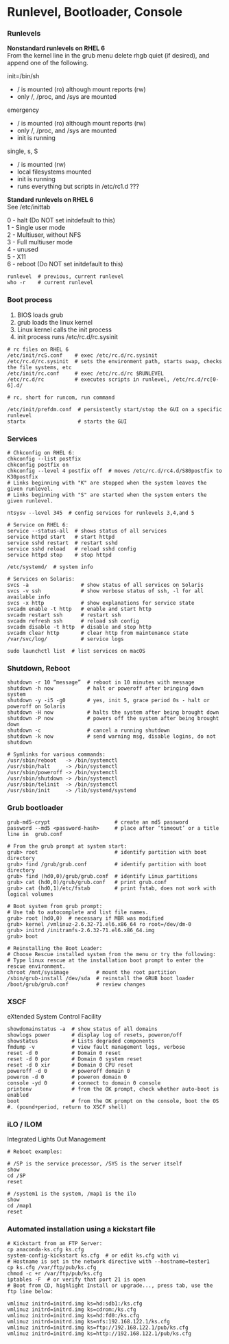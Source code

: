 # Runlevel, Bootloader, Console

### Runlevels

**Nonstandard runlevels on RHEL 6**  
From the kernel line in the grub menu delete rhgb quiet (if desired), and append one of the following.  

init=/bin/sh
* / is mounted (ro) although mount reports (rw)  
* only /, /proc, and /sys are mounted  

emergency
* / is mounted (ro) although mount reports (rw)  
* only /, /proc, and /sys are mounted  
* init is running  

single, s, S
* / is mounted (rw)  
* local filesystems mounted  
* init is running  
* runs everything but scripts in /etc/rc1.d ???  

**Standard runlevels on RHEL 6**  
See /etc/inittab  

0 - halt (Do NOT set initdefault to this)  
1 - Single user mode  
2 - Multiuser, without NFS  
3 - Full multiuser mode  
4 - unused  
5 - X11  
6 - reboot (Do NOT set initdefault to this)   

```shell script
runlevel  # previous, current runlevel
who -r    # current runlevel
```

### Boot process

1) BIOS loads grub
1) grub loads the linux kernel
1) Linux kernel calls the init process
1) init process runs /etc/rc.d/rc.sysinit

```shell script
# rc files on RHEL 6
/etc/init/rcS.conf    # exec /etc/rc.d/rc.sysinit
/etc/rc.d/rc.sysinit  # sets the environment path, starts swap, checks the file systems, etc
/etc/init/rc.conf     # exec /etc/rc.d/rc $RUNLEVEL
/etc/rc.d/rc          # executes scripts in runlevel, /etc/rc.d/rc[0-6].d/

# rc, short for runcom, run command

/etc/init/prefdm.conf  # persistently start/stop the GUI on a specific runlevel
startx                 # starts the GUI
```

### Services

```shell script
# Chkconfig on RHEL 6:
chkconfig --list postfix
chkconfig postfix on
chkconfig --level 4 postfix off  # moves /etc/rc.d/rc4.d/S80postfix to K30postfix
# Links beginning with "K" are stopped when the system leaves the given runlevel.
# Links beginning with "S" are started when the system enters the given runlevel.

ntsysv --level 345  # config services for runlevels 3,4,and 5

# Service on RHEL 6:
service --status-all  # shows status of all services
service httpd start   # start httpd
service sshd restart  # restart sshd
service sshd reload   # reload sshd config
service httpd stop    # stop httpd

/etc/systemd/  # system info

# Services on Solaris:
svcs -a                 # show status of all services on Solaris
svcs -v ssh             # show verbose status of ssh, -l for all available info
svcs -x http            # show explanations for service state
svcadm enable -t http   # enable and start http
svcadm restart ssh      # restart ssh
svcadm refresh ssh      # reload ssh config
svcadm disable -t http  # disable and stop http
svcadm clear http       # clear http from maintenance state
/var/svc/log/           # service logs

sudo launchctl list  # list services on macOS
```

### Shutdown, Reboot

```shell script
shutdown -r 10 “message”  # reboot in 10 minutes with message
shutdown -h now           # halt or poweroff after bringing down system
shutdown -y -i5 -g0       # yes, init 5, grace period 0s - halt or poweroff on Solaris
shutdown -H now           # halts the system after being brought down
shutdown -P now           # powers off the system after being brought down
shutdown -c               # cancel a running shutdown
shutdown -k now           # send warning msg, disable logins, do not shutdown

# Symlinks for various commands:
/usr/sbin/reboot   -> /bin/systemctl
/usr/sbin/halt     -> /bin/systemctl
/usr/sbin/poweroff -> /bin/systemctl
/usr/sbin/shutdown -> /bin/systemctl
/usr/sbin/telinit  -> /bin/systemctl
/usr/sbin/init     -> /lib/systemd/systemd
```

### Grub bootloader

```shell script
grub-md5-crypt                     # create an md5 password
password --md5 <password-hash>     # place after ‘timeout’ or a title line in  grub.conf

# From the grub prompt at system start:
grub> root                         # identify partition with boot directory
grub> find /grub/grub.conf         # identify partition with boot directory
grub> find (hd0,0)/grub/grub.conf  # identify Linux partitions
grub> cat (hd0,0)/grub/grub.conf   # print grub.conf
grub> cat (hd0,1)/etc/fstab        # print fstab, does not work with logical volumes

# Boot system from grub prompt:
# Use tab to autocomplete and list file names.
grub> root (hd0,0)  # necessary if MBR was modified
grub> kernel /vmlinuz-2.6.32-71.el6.x86_64 ro root=/dev/dm-0
grub> initrd /initramfs-2.6.32-71.el6.x86_64.img
grub> boot

# Reinstalling the Boot Loader:
# Choose Rescue installed system from the menu or try the following:
# Type linux rescue at the installation boot prompt to enter the rescue environment.
chroot /mnt/sysimage         # mount the root partition
/sbin/grub-install /dev/sda  # reinstall the GRUB boot loader
/boot/grub/grub.conf         # review changes
```

### XSCF
eXtended System Control Facility

```shell script
showdomainstatus -a  # show status of all domains
showlogs power       # display log of resets, poweron/off
showstatus           # Lists degraded components
fmdump -v            # view fault management logs, verbose
reset -d 0           # Domain 0 reset
reset -d 0 por       # Domain 0 system reset
reset -d 0 xir       # Domain 0 CPU reset
poweroff -d 0        # poweroff domain 0
poweron -d 0         # poweron domain 0
console -yd 0        # connect to domain 0 console
printenv             # from the OK prompt, check whether auto-boot is enabled
boot                 # from the OK prompt on the console, boot the OS
#. (pound+period, return to XSCF shell)
```

### iLO / ILOM
Integrated Lights Out Management
```shell script
# Reboot examples:

# /SP is the service processor, /SYS is the server itself
show
cd /SP
reset

# /system1 is the system, /map1 is the ilo
show
cd /map1
reset
```

### Automated installation using a kickstart file

```shell script
# Kickstart from an FTP Server:
cp anaconda-ks.cfg ks.cfg
system-config-kickstart ks.cfg  # or edit ks.cfg with vi
# Hostname is set in the network directive with --hostname=tester1
cp ks.cfg /var/ftp/pub/ks.cfg
chmod -c +r /var/ftp/pub/ks.cfg
iptables -F  # or verify that port 21 is open
# Boot from CD, highlight Install or upgrade..., press tab, use the ftp line below:

vmlinuz initrd=initrd.img ks=hd:sdb1:/ks.cfg
vmlinuz initrd=initrd.img ks=cdrom:/ks.cfg
vmlinuz initrd=initrd.img ks=hd:fd0:/ks.cfg
vmlinuz initrd=initrd.img ks=nfs:192.168.122.1/ks.cfg
vmlinuz initrd=initrd.img ks=ftp://192.168.122.1/pub/ks.cfg
vmlinuz initrd=initrd.img ks=http://192.168.122.1/pub/ks.cfg
```
